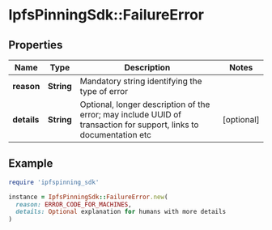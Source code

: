 # IpfsPinningSdk::FailureError

## Properties

| Name | Type | Description | Notes |
| ---- | ---- | ----------- | ----- |
| **reason** | **String** | Mandatory string identifying the type of error |  |
| **details** | **String** | Optional, longer description of the error; may include UUID of transaction for support, links to documentation etc | [optional] |

## Example

```ruby
require 'ipfspinning_sdk'

instance = IpfsPinningSdk::FailureError.new(
  reason: ERROR_CODE_FOR_MACHINES,
  details: Optional explanation for humans with more details
)
```

